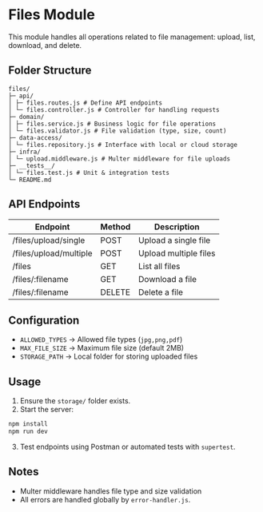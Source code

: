 # Files Module

This module handles all operations related to file management: upload, list, download, and delete.

## Folder Structure
```
files/
├─ api/
│ ├─ files.routes.js # Define API endpoints
│ └─ files.controller.js # Controller for handling requests
├─ domain/
│ ├─ files.service.js # Business logic for file operations
│ └─ files.validator.js # File validation (type, size, count)
├─ data-access/
│ └─ files.repository.js # Interface with local or cloud storage
├─ infra/
│ └─ upload.middleware.js # Multer middleware for file uploads
├─ __tests__/
│ └─ files.test.js # Unit & integration tests
└─ README.md
```

## API Endpoints

| Endpoint                       | Method | Description            |
|--------------------------------|--------|------------------------|
| /files/upload/single            | POST   | Upload a single file   |
| /files/upload/multiple          | POST   | Upload multiple files  |
| /files                          | GET    | List all files         |
| /files/:filename                | GET    | Download a file        |
| /files/:filename                | DELETE | Delete a file          |

## Configuration

- `ALLOWED_TYPES` → Allowed file types (`jpg,png,pdf`)  
- `MAX_FILE_SIZE` → Maximum file size (default 2MB)  
- `STORAGE_PATH` → Local folder for storing uploaded files  

## Usage

1. Ensure the `storage/` folder exists.  
2. Start the server:
```bash
npm install
npm run dev
```
3. Test endpoints using Postman or automated tests with `supertest`.

## Notes
- Multer middleware handles file type and size validation
- All errors are handled globally by `error-handler.js`.
